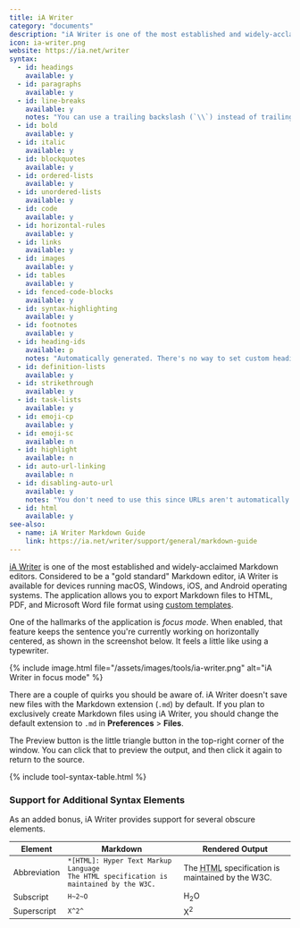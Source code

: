 ```yaml
---
title: iA Writer
category: "documents"
description: "iA Writer is one of the most established and widely-acclaimed Markdown editors."
icon: ia-writer.png
website: https://ia.net/writer
syntax:
  - id: headings
    available: y
  - id: paragraphs
    available: y
  - id: line-breaks
    available: y
    notes: "You can use a trailing backslash (`\\`) instead of trailing whitespace."
  - id: bold
    available: y
  - id: italic
    available: y
  - id: blockquotes
    available: y
  - id: ordered-lists
    available: y
  - id: unordered-lists
    available: y
  - id: code
    available: y
  - id: horizontal-rules
    available: y
  - id: links
    available: y
  - id: images
    available: y
  - id: tables
    available: y
  - id: fenced-code-blocks
    available: y
  - id: syntax-highlighting
    available: y
  - id: footnotes
    available: y
  - id: heading-ids
    available: p
    notes: "Automatically generated. There's no way to set custom heading IDs."
  - id: definition-lists
    available: y
  - id: strikethrough
    available: y
  - id: task-lists
    available: y
  - id: emoji-cp
    available: y
  - id: emoji-sc
    available: n
  - id: highlight
    available: n
  - id: auto-url-linking
    available: n
  - id: disabling-auto-url
    available: y
    notes: "You don't need to use this since URLs aren't automatically linked."
  - id: html
    available: y
see-also:
  - name: iA Writer Markdown Guide
    link: https://ia.net/writer/support/general/markdown-guide
---
```


[iA Writer](https://ia.net/writer) is one of the most established and widely-acclaimed Markdown editors. Considered to be a "gold standard" Markdown editor, iA Writer is available for devices running macOS, Windows, iOS, and Android operating systems. The application allows you to export Markdown files to HTML, PDF, and Microsoft Word file format using [custom templates](https://ia.net/writer/templates).

One of the hallmarks of the application is *focus mode*. When enabled, that feature keeps the sentence you're currently working on horizontally centered, as shown in the screenshot below. It feels a little like using a typewriter.

{% include image.html file="/assets/images/tools/ia-writer.png" alt="iA Writer in focus mode" %}

There are a couple of quirks you should be aware of. iA Writer doesn't save new files with the Markdown extension (`.md`) by default. If you plan to exclusively create Markdown files using iA Writer, you should change the default extension to `.md` in **Preferences** > **Files**.

The Preview button is the little triangle button in the top-right corner of the window. You can click that to preview the output, and then click it again to return to the source.

{% include tool-syntax-table.html %}

### Support for Additional Syntax Elements

As an added bonus, iA Writer provides support for several obscure elements.

<table class="table table-bordered" style="font-size: 14px">
  <thead class="thead-light">
    <tr>
      <th>Element</th>
      <th>Markdown</th>
      <th>Rendered Output</th>
    </tr>
  </thead>
  <tbody>
    <tr>
      <td>Abbreviation</td>
      <td><code>*[HTML]: Hyper Text Markup Language</code><br>
      <code>The HTML specification is maintained by the W3C.</code></td>
      <td>The <abbr title="Hyper Text Markup Language">HTML</abbr> specification
is maintained by the W3C.</td>
    </tr>
    <tr>
      <td>Subscript</td>
      <td><code>H~2~O</code></td>
      <td>H<sub>2</sub>O</td>
    </tr>
    <tr>
      <td>Superscript</td>
      <td><code>X^2^</code></td>
      <td>X<sup>2</sup></td>
    </tr>
  </tbody>
</table>
